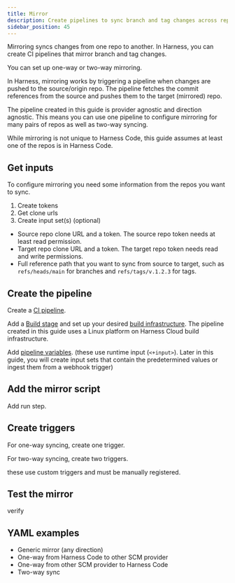 ```yaml
---
title: Mirror
description: Create pipelines to sync branch and tag changes across repos.
sidebar_position: 45
---
```


Mirroring syncs changes from one repo to another. In Harness, you can create CI pipelines that mirror branch and tag changes.

You can set up one-way or two-way mirroring.

In Harness, mirroring works by triggering a pipeline when changes are pushed to the source/origin repo. The pipeline fetches the commit references from the source and pushes them to the target (mirrored) repo.

The pipeline created in this guide is provider agnostic and direction agnostic. This means you can use one pipeline to configure mirroring for many pairs of repos as well as two-way syncing.

While mirroring is not unique to Harness Code, this guide assumes at least one of the repos is in Harness Code.

## Get inputs

To configure mirroring you need some information from the repos you want to sync.

1. Create tokens
1. Get clone urls
1. Create input set(s) (optional)

* Source repo clone URL and a token. The source repo token needs at least read permission.
* Target repo clone URL and a token. The target repo token needs read and write permissions.
* Full reference path that you want to sync from source to target, such as `refs/heads/main` for branches and `refs/tags/v.1.2.3` for tags.

## Create the pipeline

Create a [CI pipeline]().

Add a [Build stage]() and set up your desired [build infrastructure](). The pipeline created in this guide uses a Linux platform on Harness Cloud build infrastructure.

Add [pipeline variables]().
(these use runtime input (`<+input>`). Later in this guide, you will create input sets that contain the predetermined values or ingest them from a webhook trigger)

## Add the mirror script

Add run step.

## Create triggers

For one-way syncing, create one trigger.

For two-way syncing, create two triggers.

these use custom triggers and must be manually registered.

## Test the mirror

verify

## YAML examples

* Generic mirror (any direction)
* One-way from Harness Code to other SCM provider
* One-way from other SCM provider to Harness Code
* Two-way sync